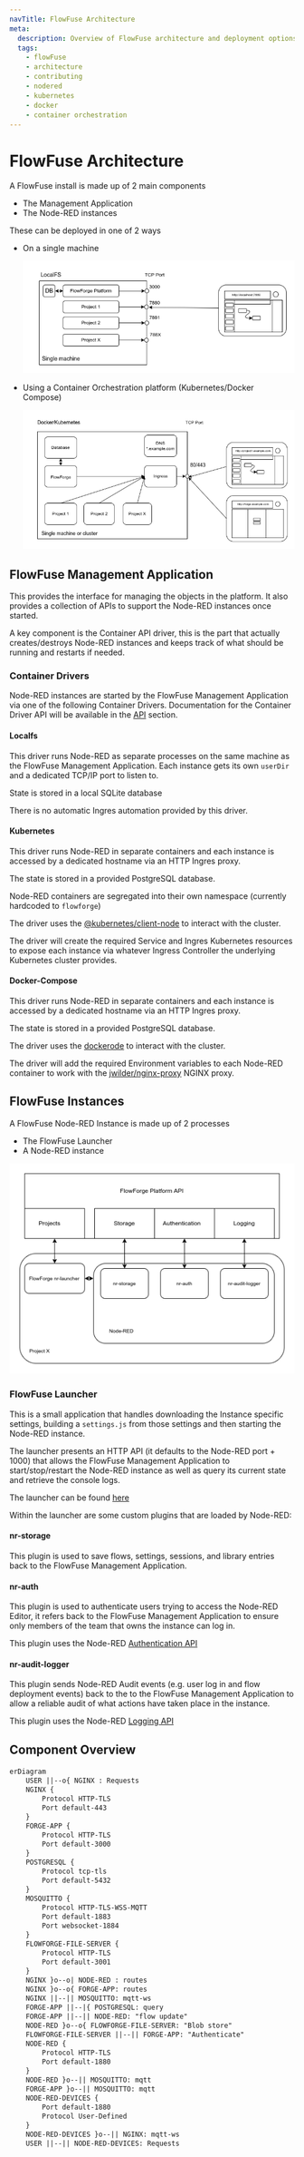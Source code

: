 ```yaml
---
navTitle: FlowFuse Architecture
meta:
  description: Overview of FlowFuse architecture and deployment options.
  tags: 
    - flowFuse
    - architecture
    - contributing
    - nodered
    - kubernetes
    - docker
    - container orchestration
---
```


# FlowFuse Architecture

A FlowFuse install is made up of 2 main components

 - The Management Application
 - The Node-RED instances

These can be deployed in one of 2 ways

 - On a single machine

   ![LocalFS Architecture](./images/ff-localfs.png)

 - Using a Container Orchestration platform (Kubernetes/Docker Compose)

   ![Container Architecture](./images/ff-containers.png)


## FlowFuse Management Application

This provides the interface for managing the objects in the platform. It also
provides a collection of APIs to support the Node-RED instances once started.

A key component is the Container API driver, this is the part that actually creates/destroys 
Node-RED instances and keeps track of what should be running and restarts if needed.

### Container Drivers

Node-RED instances are started by the FlowFuse Management Application via one of the following Container Drivers. Documentation for the Container Driver API will be available in the [API](../api/README.md) section.

#### Localfs

This driver runs Node-RED as separate processes on the same machine as the FlowFuse Management Application. Each instance gets its own `userDir` and a dedicated TCP/IP port to listen to.

State is stored in a local SQLite database

There is no automatic Ingres automation provided by this driver.


#### Kubernetes

This driver runs Node-RED in separate containers and each instance is accessed by a dedicated hostname via an HTTP Ingres proxy.

The state is stored in a provided PostgreSQL database.

Node-RED containers are segregated into their own namespace (currently hardcoded to `flowforge`)

The driver uses the [@kubernetes/client-node](https://www.npmjs.com/package/@kubernetes/client-node) to interact with the cluster.

The driver will create the required Service and Ingres Kubernetes resources to expose each instance via whatever Ingress Controller the underlying Kubernetes cluster provides.

#### Docker-Compose

This driver runs Node-RED in separate containers and each instance is accessed by a dedicated hostname via an HTTP Ingres proxy.

The state is stored in a provided PostgreSQL database.

The driver uses the [dockerode](https://www.npmjs.com/package/dockerode) to interact with the cluster.

The driver will add the required Environment variables to each Node-RED container to work with the [jwilder/nginx-proxy](https://hub.docker.com/r/jwilder/nginx-proxy) NGINX proxy.

## FlowFuse Instances

A FlowFuse Node-RED Instance is made up of 2 processes

- The FlowFuse Launcher
- A Node-RED instance

![Project Architecture](./images/ff-project-arch.png)

### FlowFuse Launcher

This is a small application that handles downloading the Instance specific settings, building a `settings.js` from those settings and then starting the Node-RED instance.

The launcher presents an HTTP API (it defaults to the Node-RED port + 1000) that allows the FlowFuse Management Application to start/stop/restart the Node-RED instance as well as query its current state and retrieve the console logs.

The launcher can be found [here](https://github.com/FlowFuse/nr-launcher)

Within the launcher are some custom plugins that are loaded by Node-RED:

#### nr-storage

This plugin is used to save flows, settings, sessions, and library entries back to the FlowFuse Management Application.

#### nr-auth

This plugin is used to authenticate users trying to access the Node-RED Editor, it refers back to the FlowFuse Management Application to ensure only members of the team that owns the instance can log in.

This plugin uses the Node-RED [Authentication API](https://nodered.org/docs/user-guide/runtime/securing-node-red#custom-user-authentication)

#### nr-audit-logger

This plugin sends Node-RED Audit events (e.g. user log in and flow deployment events) back to the to the FlowFuse Management Application to allow a reliable audit of what actions have taken place in the instance.

This plugin uses the Node-RED [Logging API](https://nodered.org/docs/user-guide/runtime/logging)

## Component Overview

```mermaid
erDiagram
    USER ||--o{ NGINX : Requests
    NGINX {
        Protocol HTTP-TLS
        Port default-443
    }
    FORGE-APP {
        Protocol HTTP-TLS
        Port default-3000
    }
    POSTGRESQL {
        Protocol tcp-tls
        Port default-5432
    }
    MOSQUITTO {
        Protocol HTTP-TLS-WSS-MQTT
        Port default-1883
        Port websocket-1884
    }
    FLOWFORGE-FILE-SERVER {
        Protocol HTTP-TLS
        Port default-3001
    }
    NGINX }o--o| NODE-RED : routes
    NGINX }o--o{ FORGE-APP: routes
    NGINX ||--|| MOSQUITTO: mqtt-ws
    FORGE-APP ||--|{ POSTGRESQL: query
    FORGE-APP ||--|| NODE-RED: "flow update"
    NODE-RED }o--o{ FLOWFORGE-FILE-SERVER: "Blob store"
    FLOWFORGE-FILE-SERVER ||--|| FORGE-APP: "Authenticate"
    NODE-RED {
        Protocol HTTP-TLS
        Port default-1880
    }
    NODE-RED }o--|| MOSQUITTO: mqtt
    FORGE-APP }o--|| MOSQUITTO: mqtt
    NODE-RED-DEVICES {
        Port default-1880
        Protocol User-Defined
    }
    NODE-RED-DEVICES }o--|| NGINX: mqtt-ws
    USER ||--|| NODE-RED-DEVICES: Requests
```
